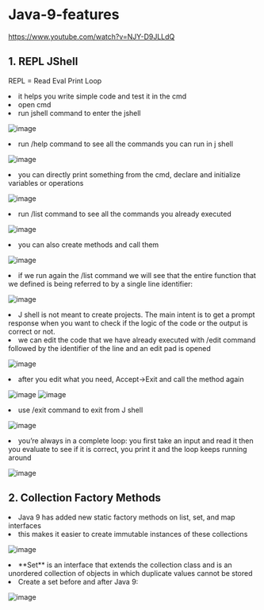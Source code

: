 
# Java-9-features
https://www.youtube.com/watch?v=NJY-D9JLLdQ
## 1. REPL JShell
REPL = Read Eval Print Loop
<li> it helps you write simple code and test it in the cmd
<li> open cmd
<li> run jshell  command to enter the jshell 

![image](https://github.com/CosminaIacob/Java-9-features/assets/18678681/e2e74b1e-1ea7-47ee-9388-a99c170a3e6a)
<li> run /help command to see  all the commands you can run in j shell

![image](https://github.com/CosminaIacob/Java-9-features/assets/18678681/728bf176-aee2-4961-b3a3-e179f3f44987)
<li>you can directly print something from the cmd, declare and initialize variables or operations</li>

![image](https://github.com/CosminaIacob/Java-9-features/assets/18678681/55fb74eb-2d00-4a7b-975e-047b68e904b0)
<li>run /list command to see all the commands you already executed</li>

![image](https://github.com/CosminaIacob/Java-9-features/assets/18678681/ad6a22b4-6c4a-4c3d-b49c-4c93b99d6094)
<li>you can also create methods and call them </li>

![image](https://github.com/CosminaIacob/Java-9-features/assets/18678681/821776dd-b75b-4316-bdcf-125598266bf3)
<li>if we run again the /list command we will see that the entire function that we defined is being referred to by a single line identifier: </li>

![image](https://github.com/CosminaIacob/Java-9-features/assets/18678681/53329362-c106-49e8-9e8f-dc86b5872ac4)
<li>J shell is not meant to create projects. The main intent is to get a prompt response when you want to check if the logic of the code or the output is correct or not.</li>
<li>we can edit the code that we have already executed with /edit command followed by the identifier of the line and an edit pad is opened</li>

![image](https://github.com/CosminaIacob/Java-9-features/assets/18678681/e7ab8bc4-0fe1-430d-8c4b-b7034e408a36)
<li>after you edit what you need, Accept->Exit and call the method again </li>

![image](https://github.com/CosminaIacob/Java-9-features/assets/18678681/9ac82a41-1432-44cd-96df-94da014dd4f5)
![image](https://github.com/CosminaIacob/Java-9-features/assets/18678681/87443d2f-cdb9-4afb-ad40-dc8137f2d4bf)
<li>use /exit command to exit from J shell </li>

![image](https://github.com/CosminaIacob/Java-9-features/assets/18678681/6e5347d7-6f27-4682-9f11-6b404cf765fd)
<li>you’re always in a complete loop: you first take an input and read it then you evaluate to see if it is correct, you print it and the loop keeps running around </li>

![image](https://github.com/CosminaIacob/Java-9-features/assets/18678681/99b2751e-21e0-405b-ad47-2e2e3ff20b7b)

## 2. Collection Factory Methods

<li>Java 9 has added new static factory methods on list, set, and map interfaces</li>
<li>this makes it easier to create immutable instances of these collections</li>

![image](https://github.com/CosminaIacob/Java-9-features/assets/18678681/39fb66e3-90a3-4c2d-adf4-e7fad71974ba)

<li> **Set** is an interface that extends the collection class and is an unordered collection of objects in which duplicate values cannot be stored</li>
<li> Create a set before and after Java 9: </li>

![image](https://github.com/CosminaIacob/Java-9-features/assets/18678681/f1282dac-8cbc-4ccd-836f-a76be08a62ac)












